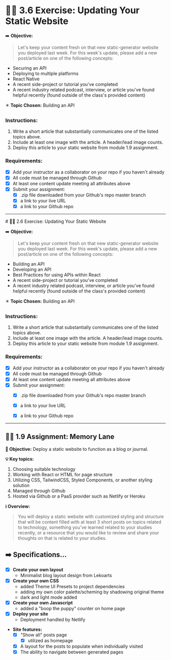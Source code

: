 # 📌🎯 3.6 Exercise: Updating Your Static Website

➡️ **Objective:**
> Let's keep your content fresh on that new static-generator website you deployed last week. For this week's update, please add a new post/article on one of the following concepts:

- Securing an API
- Deploying to multiple platforms
- React Native
- A recent side-project or tutorial you've completed
- A recent industry related podcast, interview, or article you've found helpful recently (found outside of the class's provided content)

✴️ **Topic Chosen:** Building an API

### Instructions:
1. Write a short article that substantially communicates one of the listed topics above.
2. Include at least one image with the article. A header/lead image counts.
3. Deploy this article to your static website from module 1.9 assignment.

### Requirements:
- [x] Add your instructor as a collaborator on your repo if you haven't already
- [x] All code must be managed through Github
- [x] At least one content update meeting all attributes above
- [x] Submit your assignment:
  - [x] .zip file downloaded from your Github's repo master branch
  - [x] a link to your live URL
  - [x] a link to your Github repo
     
<hr>
# 🧨💥 2.6 Exercise: Updating Your Static Website

➡️ **Objective:**
> Let's keep your content fresh on that new static-generator website you deployed last week. For this week's update, please add a new post/article on one of the following concepts:

- Building an API
- Developing an API
- Best Practices for using APIs within React
- A recent side-project or tutorial you've completed
- A recent industry related podcast, interview, or article you've found helpful recently (found outside of the class's provided content)

✴️ **Topic Chosen:** Building an API

### Instructions:
1. Write a short article that substantially communicates one of the listed topics above.
2. Include at least one image with the article. A header/lead image counts.
3. Deploy this article to your static website from module 1.9 assignment.

### Requirements:
- [x] Add your instructor as a collaborator on your repo if you haven't already
- [x] All code must be managed through Github
- [x] At least one content update meeting all attributes above
- [x] Submit your assignment:
  - [x] .zip file downloaded from your Github's repo master branch
  - [x] a link to your live URL
  - [x] a link to your Github repo
     
  
<hr>

## 🤔💭 1.9 Assignment: Memory Lane

**🧲 Objective:** Deploy a static website to function as a blog or journal.

**💡 Key topics:**

1. Choosing suitable technology
2. Working with React or HTML for page structure
3. Utilizing CSS, TailwindCSS, Styled Components, or another styling solution
4. Managed through Github
5. Hosted via Github or a PaaS provider such as Netlify or Heroku

**ℹ️ Overview:**

> You will deploy a static website with customized styling and structure that will be content filled with at least 3 short posts on topics related to technology, something you've learned related to your studies recently, or a resource that you would like to review and share your thoughts on that is related to your studies.

## ➡️ Specifications...

- [x] **Create your own layout**
  - Minimalist blog layout design from Lekoarts
- [x] **Create your own CSS**
  - added Theme UI Presets to project dependencies
  - adding my own color palette/scheming by shadowing original theme
  - dark and light mode added
- [x] **Create your own Javascript**
  - added a "boop the puppy" counter on home page
- [x] **Deploy your site**
  - Deployment handled by Netlify
- **Site features:**
  - [x] "Show all" posts page
    - [x] utilized as homepage
  - [x] A layout for the posts to populate when individually visited
  - [x] The ability to navigate between generated pages
